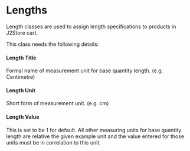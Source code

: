 # Lengths

Length classes are used to assign length specifications to products in J2Store cart.

This class needs the following details: 

#### Length Title
Formal name of measurement unit for base quantity length. (e.g. Centimetre)

#### Length Unit
Short form of measurement unit. (e.g. cm)

#### Length Value
This is set to be 1 for default. All other measuring units for base quantity length are relative the given example unit and the value entered for those units must be in correlation to this unit.